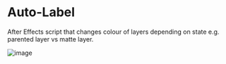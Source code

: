 # Auto-Label
After Effects script that changes colour of layers depending on state e.g. parented layer vs matte layer.

![image](https://user-images.githubusercontent.com/20384923/117555433-0e178d80-b057-11eb-87d1-2bd2b25949fd.png)
